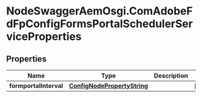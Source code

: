 # NodeSwaggerAemOsgi.ComAdobeFdFpConfigFormsPortalSchedulerServiceProperties

## Properties

Name | Type | Description | Notes
------------ | ------------- | ------------- | -------------
**formportalInterval** | [**ConfigNodePropertyString**](ConfigNodePropertyString.md) |  | [optional] 


